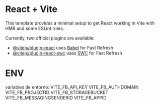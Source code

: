 # React + Vite

This template provides a minimal setup to get React working in Vite with HMR and some ESLint rules.

Currently, two official plugins are available:

- [@vitejs/plugin-react](https://github.com/vitejs/vite-plugin-react/blob/main/packages/plugin-react/README.md) uses [Babel](https://babeljs.io/) for Fast Refresh
- [@vitejs/plugin-react-swc](https://github.com/vitejs/vite-plugin-react-swc) uses [SWC](https://swc.rs/) for Fast Refresh

# ENV

variables de entorno:
VITE_FB_API_KEY
VITE_FB_AUTHDOMAIN
VITE_FB_PROJECTID
VITE_FB_STORAGEBUCKET
VITE_FB_MESSAGINGSENDERID
VITE_FB_APPID
